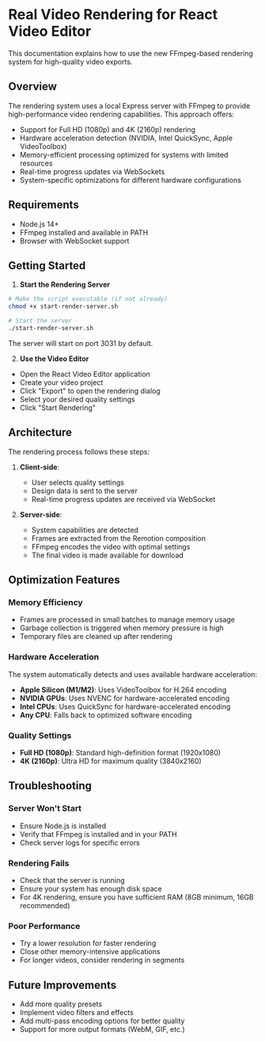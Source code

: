 # Real Video Rendering for React Video Editor

This documentation explains how to use the new FFmpeg-based rendering system for high-quality video exports.

## Overview

The rendering system uses a local Express server with FFmpeg to provide high-performance video rendering capabilities. This approach offers:

- Support for Full HD (1080p) and 4K (2160p) rendering
- Hardware acceleration detection (NVIDIA, Intel QuickSync, Apple VideoToolbox)
- Memory-efficient processing optimized for systems with limited resources
- Real-time progress updates via WebSockets
- System-specific optimizations for different hardware configurations

## Requirements

- Node.js 14+
- FFmpeg installed and available in PATH
- Browser with WebSocket support

## Getting Started

1. **Start the Rendering Server**

```bash
# Make the script executable (if not already)
chmod +x start-render-server.sh

# Start the server
./start-render-server.sh
```

The server will start on port 3031 by default.

2. **Use the Video Editor**

- Open the React Video Editor application
- Create your video project
- Click "Export" to open the rendering dialog
- Select your desired quality settings
- Click "Start Rendering"

## Architecture

The rendering process follows these steps:

1. **Client-side**:
   - User selects quality settings
   - Design data is sent to the server
   - Real-time progress updates are received via WebSocket

2. **Server-side**:
   - System capabilities are detected
   - Frames are extracted from the Remotion composition
   - FFmpeg encodes the video with optimal settings
   - The final video is made available for download

## Optimization Features

### Memory Efficiency

- Frames are processed in small batches to manage memory usage
- Garbage collection is triggered when memory pressure is high
- Temporary files are cleaned up after rendering

### Hardware Acceleration

The system automatically detects and uses available hardware acceleration:

- **Apple Silicon (M1/M2)**: Uses VideoToolbox for H.264 encoding
- **NVIDIA GPUs**: Uses NVENC for hardware-accelerated encoding
- **Intel CPUs**: Uses QuickSync for hardware-accelerated encoding
- **Any CPU**: Falls back to optimized software encoding

### Quality Settings

- **Full HD (1080p)**: Standard high-definition format (1920x1080)
- **4K (2160p)**: Ultra HD for maximum quality (3840x2160)

## Troubleshooting

### Server Won't Start

- Ensure Node.js is installed
- Verify that FFmpeg is installed and in your PATH
- Check server logs for specific errors

### Rendering Fails

- Check that the server is running
- Ensure your system has enough disk space
- For 4K rendering, ensure you have sufficient RAM (8GB minimum, 16GB recommended)

### Poor Performance

- Try a lower resolution for faster rendering
- Close other memory-intensive applications
- For longer videos, consider rendering in segments

## Future Improvements

- Add more quality presets
- Implement video filters and effects
- Add multi-pass encoding options for better quality
- Support for more output formats (WebM, GIF, etc.)